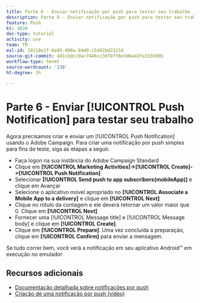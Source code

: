 ```yaml
---
title: Parte 6 - Enviar notificação por push para testar seu trabalho
description: Parte 6 - Enviar notificação por push para testar seu trabalho
feature: Push
kt: 4830
doc-type: tutorial
activity: use
team: TM
exl-id: 10218e1f-6e85-490a-84d9-c5d42bd2321d
source-git-commit: 481cbdcc9ac7446cc36fbff6e3d6e43fe333d30b
workflow-type: tm+mt
source-wordcount: '138'
ht-degree: 3%

---
```


# Parte 6 - Enviar [!UICONTROL Push Notification] para testar seu trabalho

Agora precisamos criar e enviar um [!UICONTROL Push Notification] usando o Adobe Campaign. Para criar uma notificação por push simples para fins de teste, siga as etapas a seguir.

* Faça logon na sua instância do Adobe Campaign Standard
* Clique em **[!UICONTROL Marketing Activities]->[!UICONTROL Create]->[!UICONTROL Push Notification]**
* Selecionar **[!UICONTROL Send push to app subscribers(mobileApp)]** e clique em Avançar
* Selecione o aplicativo móvel apropriado no **[!UICONTROL Associate a Mobile App to a delivery]** e clique em **[!UICONTROL Next]**
* Clique no rótulo da contagem e ele deverá retornar um valor maior que 0. Clique em **[!UICONTROL Next]**
* Fornecer uma [!UICONTROL Message title] e [!UICONTROL Message body] e clique em **[!UICONTROL Create]**.
* Clique em **[!UICONTROL Prepare]**. Uma vez concluída a preparação, clique em **[!UICONTROL Confirm]** para enviar a mensagem.

Se tudo correr bem, você verá a notificação em seu aplicativo Android™ em execução no emulador

## Recursos adicionais

* [Documentação detalhada sobre notificações por push](https://experienceleague.adobe.com/docs/campaign-standard/using/communication-channels/push-notifications/about-push-notifications.html?lang=en)
* [Criação de uma notificação por push (vídeo)](/help/communication-channels/mobile/push-notifications/creating-a-push-notification.md)
